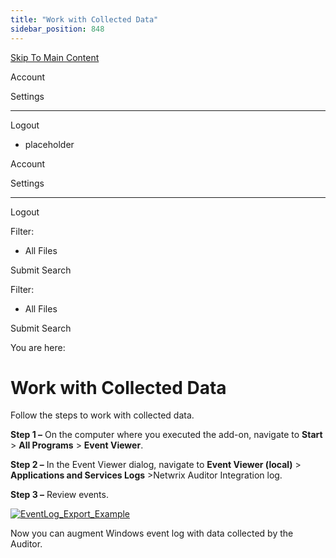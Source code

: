 ```yaml
---
title: "Work with Collected Data"
sidebar_position: 848
---
```


[Skip To Main Content](#)

Account

Settings

---

Logout

* placeholder

Account

Settings

---

Logout

Filter: 

* All Files

Submit Search

Filter: 

* All Files

Submit Search

You are here:

# Work with Collected Data

Follow the steps to work with collected data.

**Step 1 –** On the computer where you executed the add-on, navigate to **Start** \> **All Programs** \> **Event Viewer**.

**Step 2 –** In the Event Viewer dialog, navigate to **Event Viewer (local)** \> **Applications and Services Logs** \>Netwrix Auditor Integration log.

**Step 3 –** Review events.

[![EventLog_Export_Example](../static/img/Auditor/Images/Auditor/Addon/EventLogExportExample_thumb_0_0.png "EventLog_Export_Example")](../../../Resources/Images/Auditor/Addon/EventLogExportExample.png)

Now you can augment Windows event log with data collected by the Auditor.